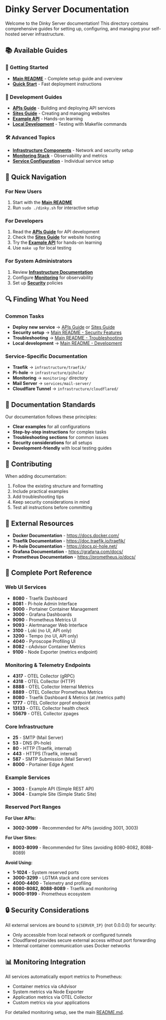 # Dinky Server Documentation

Welcome to the Dinky Server documentation! This directory contains comprehensive guides for setting up, configuring, and managing your self-hosted server infrastructure.

## 📚 Available Guides

### **🚀 Getting Started**
- **[Main README](../README.md)** - Complete setup guide and overview
- **[Quick Start](../README.md#-quick-start)** - Fast deployment instructions

### **🔧 Development Guides**
- **[APIs Guide](apis-guide.md)** - Building and deploying API services
- **[Sites Guide](sites-guide.md)** - Creating and managing websites
- **[Example API](apis-guide.md#-example-api-reference)** - Hands-on learning
- **[Local Development](../README.md#-local-development)** - Testing with Makefile commands

### **🛠️ Advanced Topics**
- **[Infrastructure Components](../infrastructure/)** - Network and security setup
- **[Monitoring Stack](../monitoring/)** - Observability and metrics
- **[Service Configuration](../services/)** - Individual service setup

## 🎯 Quick Navigation

### **For New Users**
1. Start with the **[Main README](../README.md)**
2. Run `sudo ./dinky.sh` for interactive setup

### **For Developers**
1. Read the **[APIs Guide](apis-guide.md)** for API development
2. Check the **[Sites Guide](sites-guide.md)** for website hosting
3. Try the **[Example API](apis-guide.md#-example-api-reference)** for hands-on learning
4. Use `make up` for local testing

### **For System Administrators**
1. Review **[Infrastructure Documentation](../infrastructure/)**
2. Configure **[Monitoring](../monitoring/)** for observability
3. Set up **[Security](../infrastructure/firewall/)** policies

## 🔍 Finding What You Need

### **Common Tasks**
- **Deploy new service** → [APIs Guide](apis-guide.md) or [Sites Guide](sites-guide.md)
- **Security setup** → [Main README - Security Features](../README.md#-what-you-get)
- **Troubleshooting** → [Main README - Troubleshooting](../README.md#-troubleshooting)
- **Local development** → [Main README - Development](../README.md#-local-development)

### **Service-Specific Documentation**
- **Traefik** → `infrastructure/traefik/`
- **Pi-hole** → `infrastructure/pihole/`
- **Monitoring** → `monitoring/` directory
- **Mail Server** → `services/mail-server/`
- **Cloudflare Tunnel** → `infrastructure/cloudflared/`

## 📝 Documentation Standards

Our documentation follows these principles:
- **Clear examples** for all configurations
- **Step-by-step instructions** for complex tasks
- **Troubleshooting sections** for common issues
- **Security considerations** for all setups
- **Development-friendly** with local testing guides

## 🤝 Contributing

When adding documentation:
1. Follow the existing structure and formatting
2. Include practical examples
3. Add troubleshooting tips
4. Keep security considerations in mind
5. Test all instructions before committing

## 🔗 External Resources

- **Docker Documentation** - https://docs.docker.com/
- **Traefik Documentation** - https://doc.traefik.io/traefik/
- **Pi-hole Documentation** - https://docs.pi-hole.net/
- **Grafana Documentation** - https://grafana.com/docs/
- **Prometheus Documentation** - https://prometheus.io/docs/

## 🔌 Complete Port Reference

### Web UI Services
- **8080** - Traefik Dashboard  
- **8081** - Pi-hole Admin Interface
- **9000** - Portainer Container Management
- **3000** - Grafana Dashboards
- **9090** - Prometheus Metrics UI
- **9093** - Alertmanager Web Interface
- **3100** - Loki (no UI, API only)
- **3200** - Tempo (no UI, API only) 
- **4040** - Pyroscope Profiling UI
- **8082** - cAdvisor Container Metrics
- **9100** - Node Exporter (metrics endpoint)

### Monitoring & Telemetry Endpoints
- **4317** - OTEL Collector (gRPC)
- **4318** - OTEL Collector (HTTP) 
- **8888** - OTEL Collector Internal Metrics
- **8889** - OTEL Collector Prometheus Metrics
- **8080** - Traefik Dashboard & Metrics (at /metrics path)
- **1777** - OTEL Collector pprof endpoint
- **13133** - OTEL Collector health check
- **55679** - OTEL Collector zpages

### Core Infrastructure  
- **25** - SMTP (Mail Server)
- **53** - DNS (Pi-hole) 
- **80** - HTTP (Traefik, internal)
- **443** - HTTPS (Traefik, internal)
- **587** - SMTP Submission (Mail Server)
- **8000** - Portainer Edge Agent

### Example Services
- **3003** - Example API (Simple REST API)
- **3004** - Example Site (Simple Static Site)



### Reserved Port Ranges

**For User APIs:**
- **3002-3099** - Recommended for APIs (avoiding 3001, 3003)

**For User Sites:**  
- **8003-8099** - Recommended for Sites (avoiding 8080-8082, 8088-8089)

**Avoid Using:**
- **1-1024** - System reserved ports
- **3000-3299** - LGTMA stack and core services
- **4000-4400** - Telemetry and profiling  
- **8080-8082, 8088-8089** - Traefik and monitoring
- **9000-9199** - Prometheus ecosystem

## 🔒 Security Considerations

All external services are bound to `${SERVER_IP}` (not 0.0.0.0) for security:
- Only accessible from local network or configured tunnels
- Cloudflared provides secure external access without port forwarding
- Internal container communication uses Docker networks

## 📊 Monitoring Integration

All services automatically export metrics to Prometheus:
- Container metrics via cAdvisor
- System metrics via Node Exporter  
- Application metrics via OTEL Collector
- Custom metrics via your applications

For detailed monitoring setup, see the main [README.md](../README.md#monitoring--observability). 